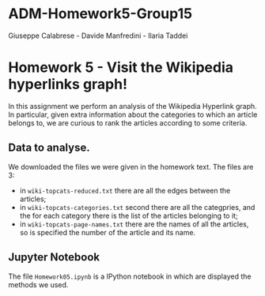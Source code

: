 # ADM-Homework5-Group15
Giuseppe Calabrese - Davide Manfredini - Ilaria Taddei

# Homework 5 - Visit the Wikipedia hyperlinks graph!
In this assignment we perform an analysis of the Wikipedia Hyperlink graph. In particular, given extra information about the
categories to which an article belongs to, we are curious to rank the articles according to some criteria.

## Data to analyse.
We downloaded the files we were given in the homework text. The files are 3:
 - in `wiki-topcats-reduced.txt` there are all the edges between the articles;
 - in `wiki-topcats-categories.txt` second there are all the categpries, and the for each category there is the list of the articles belonging to it;
 - in `wiki-topcats-page-names.txt` there are the names of all the articles, so is specified the number of the article and its name.
 
## Jupyter Notebook
The file `Homework05.ipynb` is a IPython notebook in which are displayed the methods we used.
